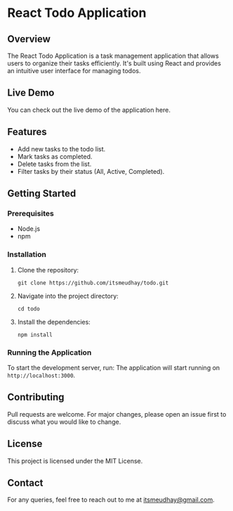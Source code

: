 # React Todo Application

## Overview
The React Todo Application is a task management application that allows users to organize their tasks efficiently. It's built using React and provides an intuitive user interface for managing todos.

## Live Demo
You can check out the live demo of the application here.

## Features
- Add new tasks to the todo list.
- Mark tasks as completed.
- Delete tasks from the list.
- Filter tasks by their status (All, Active, Completed).

## Getting Started

### Prerequisites
- Node.js
- npm

### Installation
1. Clone the repository:
    ```
    git clone https://github.com/itsmeudhay/todo.git
    ```
2. Navigate into the project directory:
    ```
    cd todo
    ```
3. Install the dependencies:
    ```
    npm install
    ```

### Running the Application
To start the development server, run:
The application will start running on `http://localhost:3000`.

## Contributing
Pull requests are welcome. For major changes, please open an issue first to discuss what you would like to change.

## License
This project is licensed under the MIT License.

## Contact
For any queries, feel free to reach out to me at itsmeudhay@gmail.com.
